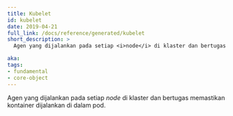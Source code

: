 ```yaml
---
title: Kubelet
id: kubelet
date: 2019-04-21
full_link: /docs/reference/generated/kubelet
short_description: >
  Agen yang dijalankan pada setiap <i>node</i> di klaster dan bertugas memastikan kontainer dijalankan di dalam pod.

aka:
tags:
- fundamental
- core-object
---
```

 Agen yang dijalankan pada setiap <i>node</i> di klaster dan bertugas memastikan kontainer dijalankan di dalam pod.

